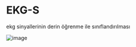 # EKG-S
ekg sinyallerinin derin öğrenme ile sınıflandırılması

![image](https://user-images.githubusercontent.com/65574411/177042687-f5ad20dd-4ef8-4bd0-92eb-178a9adccb81.png)

